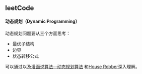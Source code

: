 ## leetCode

#### 动态规划（Dynamic Programming）
动态规划问题要从三个方面思考：
- 最优子结构
- 边界
- 状态转移公式<br>

可以通过以及[漫画说算法--动态规划算法](https://blog.csdn.net/baidu_37107022/article/details/73188963)
和[House Robber](https://github.com/dongdxu/leetCode/blob/master/House%20Robber.py)深入理解。
